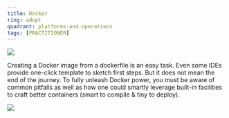 ```yaml
---
title: Docker
ring: adopt
quadrant: platforms-and-operations
tags: [PRACTITIONER]
---
```


[![](https://img.shields.io/badge/docker_as_build_agent-0c7cba?logo=gitbook&logoColor=000&style=flat)](https://archicionado.com/p/docker-as-build-agent/)

Creating a Docker image from a dockerfile is an easy task. Even some IDEs provide one-click template to sketch first steps. But it does not mean the end of the journey. To fully unleash Docker power, you must be aware of common pitfalls as well as how one could smartly leverage built-in facilities to craft better containers (smart to compile & tiny to deploy).

![](/img/2021-11-17/docker.svg)